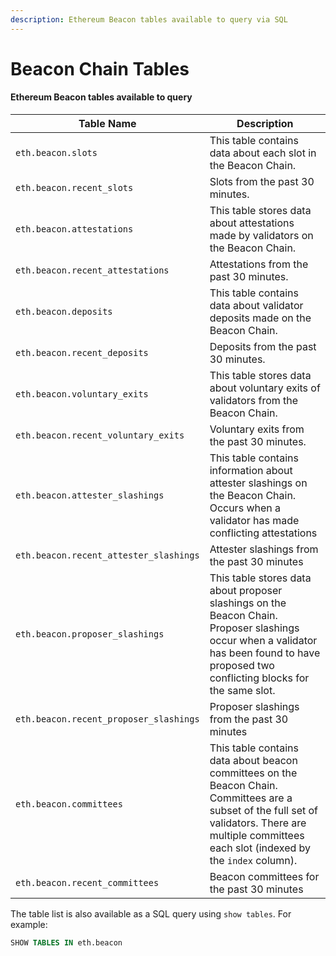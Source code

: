 ```yaml
---
description: Ethereum Beacon tables available to query via SQL
---
```


# Beacon Chain Tables

#### Ethereum Beacon tables available to query

| Table Name                             | Description                                                                                                                                                                                           |
| -------------------------------------- | ----------------------------------------------------------------------------------------------------------------------------------------------------------------------------------------------------- |
| `eth.beacon.slots`                     | This table contains data about each slot in the Beacon Chain.                                                                                                                                         |
| `eth.beacon.recent_slots`              | Slots from the past 30 minutes.                                                                                                                                                                       |
| `eth.beacon.attestations`              | This table stores data about attestations made by validators on the Beacon Chain.                                                                                                                     |
| `eth.beacon.recent_attestations`       | Attestations from the past 30 minutes.                                                                                                                                                                |
| `eth.beacon.deposits`                  | This table contains data about validator deposits made on the Beacon Chain.                                                                                                                           |
| `eth.beacon.recent_deposits`           | Deposits from the past 30 minutes.                                                                                                                                                                    |
| `eth.beacon.voluntary_exits`           | This table stores data about voluntary exits of validators from the Beacon Chain.                                                                                                                     |
| `eth.beacon.recent_voluntary_exits`    | Voluntary exits from the past 30 minutes.                                                                                                                                                             |
| `eth.beacon.attester_slashings`        | This table contains information about attester slashings on the Beacon Chain. Occurs when a validator has made conflicting attestations                                                               |
| `eth.beacon.recent_attester_slashings` | Attester slashings from the past 30 minutes                                                                                                                                                           |
| `eth.beacon.proposer_slashings`        | This table stores data about proposer slashings on the Beacon Chain. Proposer slashings occur when a validator has been found to have proposed two conflicting blocks for the same slot.              |
| `eth.beacon.recent_proposer_slashings` | Proposer slashings from the past 30 minutes                                                                                                                                                           |
| `eth.beacon.committees`                | This table contains data about beacon committees on the Beacon Chain. Committees are a subset of the full set of validators. There are multiple committees each slot (indexed by the `index` column). |
| `eth.beacon.recent_committees`         | Beacon committees for the past 30 minutes                                                                                                                                                             |

The table list is also available as a SQL query using `show tables`. For example:

```sql
SHOW TABLES IN eth.beacon
```
